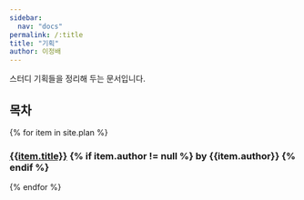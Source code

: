 ```yaml
---
sidebar:
  nav: "docs"
permalink: /:title
title: "기획"
author: 이정배
---
```


스터디 기획들을 정리해 두는 문서입니다.

## 목차

{% for item in site.plan %}
### [{{item.title}}]({{item.url}}) {% if item.author != null %} by {{item.author}} {% endif %}
{% endfor %}
